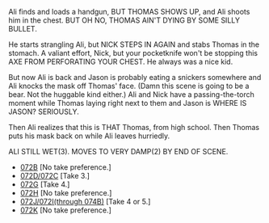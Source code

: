 Ali finds and loads a handgun, BUT THOMAS SHOWS UP, and Ali shoots him in the chest. BUT OH NO, THOMAS AIN'T DYING BY SOME SILLY BULLET. 

He starts strangling Ali, but NICK STEPS IN AGAIN and stabs Thomas in the stomach. A valiant effort, Nick, but your pocketknife won't be stopping this AXE FROM PERFORATING YOUR CHEST. He always was a nice kid.

But now Ali is back and Jason is probably eating a snickers somewhere and Ali knocks the mask off Thomas' face. (Damn this scene is going to be a bear. Not the huggable kind either.) Ali and Nick have a passing-the-torch moment while Thomas laying right next to them and Jason is WHERE IS JASON? SERIOUSLY.

Then Ali realizes that this is THAT Thomas, from high school. Then Thomas puts his mask back on while Ali leaves hurriedly.

ALI STILL WET(3). MOVES TO VERY DAMP(2) BY END OF SCENE.

* [072B](072B.md) [No take preference.]
* [072D/072C](072D-072C--Take03--.md) [Take 3.]
* [072G](072G--Take04--.md) [Take 4.]
* [072H](072H--NoPref.--.md) [No take preference.]
* [072J/072I(through 074B)](072J-072I-074B--Take04-05--.md) [Take 4 or 5.]
* [072K](072K--NoPref.--.md) [No take preference.]
